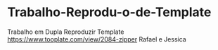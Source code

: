 # Trabalho-Reprodu-o-de-Template
Trabalho em Dupla Reproduzir Template
https://www.tooplate.com/view/2084-zipper
Rafael e Jessica

